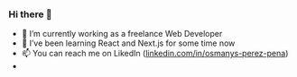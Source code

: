 ### Hi there 👋  

- 🔭 I’m currently working as a freelance Web Developer
- 🌱 I’ve been learning React and Next.js for some time now
- 📫 You can reach me on LikedIn (<a href='https://www.linkedin.com/in/osmanys-perez-pena'>linkedin.com/in/osmanys-perez-pena</a>)
- 
<!--
**Osmanys-Perez/Osmanys-Perez** is a ✨ _special_ ✨ repository because its `README.md` (this file) appears on your GitHub profile.

Here are some ideas to get you started:
- 👯 I’m looking to collaborate on ...
- 🤔 I’m looking for help with ...
- 💬 Ask me about ...
- 📫 How to reach me: ...
- 😄 Pronouns: ...  
-->
